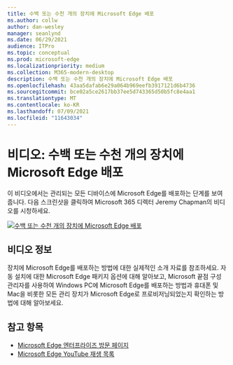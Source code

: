 ```yaml
---
title: 수백 또는 수천 개의 장치에 Microsoft Edge 배포
ms.author: collw
author: dan-wesley
manager: seanlynd
ms.date: 06/29/2021
audience: ITPro
ms.topic: conceptual
ms.prod: microsoft-edge
ms.localizationpriority: medium
ms.collection: M365-modern-desktop
description: 수백 또는 수천 개의 장치에 Microsoft Edge 배포
ms.openlocfilehash: 43aa5dafab6e29a064b969eefb3917121d6b4736
ms.sourcegitcommit: bce02a5ce2617bb37ee5d743365d50b5fc8e4aa1
ms.translationtype: MT
ms.contentlocale: ko-KR
ms.lasthandoff: 07/09/2021
ms.locfileid: "11643034"
---
```

# <a name="video-deploy-microsoft-edge-to-hundreds-or-thousands-of-devices"></a>비디오: 수백 또는 수천 개의 장치에 Microsoft Edge 배포

이 비디오에서는 관리되는 모든 디바이스에 Microsoft Edge를 배포하는 단계를 보여줍니다. 다음 스크린샷을 클릭하여 Microsoft 365 디렉터 Jeremy Chapman의 비디오를 시청하세요.

[![수백 또는 수천 개의 장치에 Microsoft Edge 배포](media/microsoft-edge-video-deploy/0.png)](http://www.youtube.com/watch?v=o90UsN6g6NE "Deploy Microsoft Edge to hundreds or thousands of devices")

## <a name="about-the-video"></a>비디오 정보

장치에 Microsoft Edge를 배포하는 방법에 대한 실제적인 소개 자료를 참조하세요. 자동 설치에 대한 Microsoft Edge 패키지 옵션에 대해 알아보고, Microsoft 끝점 구성 관리자를 사용하여 Windows PC에 Microsoft Edge를 배포하는 방법과 휴대폰 및 Mac을 비롯한 모든 관리 장치가 Microsoft Edge로 프로비저닝되었는지 확인하는 방법에 대해 알아보세요.

## <a name="see-also"></a>참고 항목

- [Microsoft Edge 엔터프라이즈 방문 페이지](https://aka.ms/EdgeEnterprise)
- [Microsoft Edge YouTube 재생 목록](https://www.youtube.com/playlist?list=PLXtHYVsvn_b-uXh1tMeYpT-0iD8tD3tFy)

